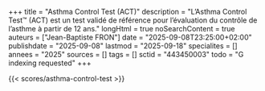 +++
title = "Asthma Control Test (ACT)"
description = "L’Asthma Control Test™ (ACT) est un test validé de référence pour l’évaluation du contrôle de l’asthme à partir de 12 ans."
longHtml = true
noSearchContent = true
auteurs = ["Jean-Baptiste FRON"]
date = "2025-09-08T23:25:00+02:00"
publishdate = "2025-09-08"
lastmod = "2025-09-18"
specialites = []
annees = "2025"
sources = []
tags = []
sctid = "443450003"
todo = "G indexing requested"
+++

{{< scores/asthma-control-test >}}
